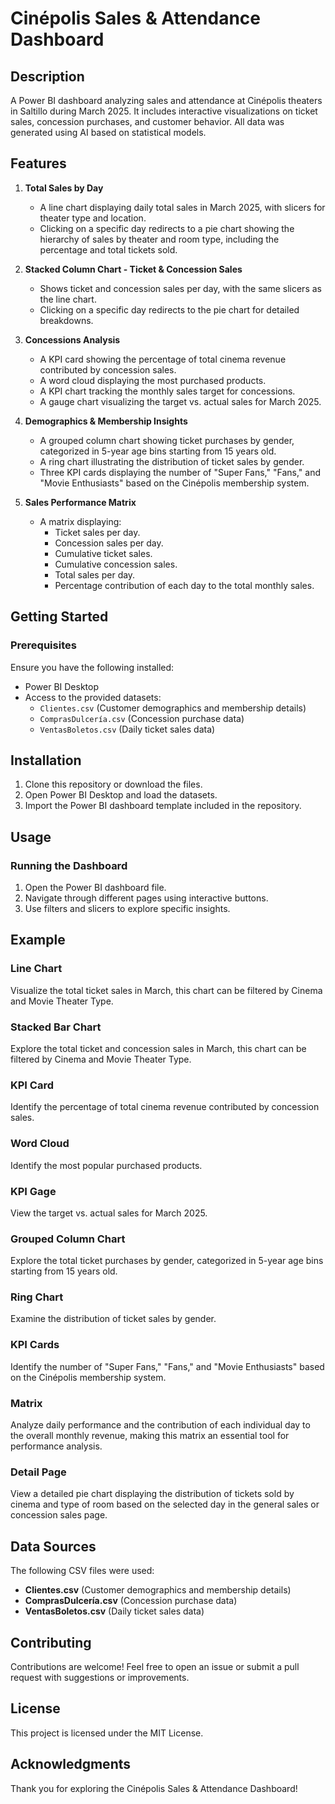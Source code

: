 # Cinépolis Sales & Attendance Dashboard

## Description
A Power BI dashboard analyzing sales and attendance at Cinépolis theaters in Saltillo during March 2025. It includes interactive visualizations on ticket sales, concession purchases, and customer behavior. All data was generated using AI based on statistical models.

## Features
1) **Total Sales by Day**
   - A line chart displaying daily total sales in March 2025, with slicers for theater type and location.
   - Clicking on a specific day redirects to a pie chart showing the hierarchy of sales by theater and room type, including the percentage and total tickets sold.

2) **Stacked Column Chart - Ticket & Concession Sales**
   - Shows ticket and concession sales per day, with the same slicers as the line chart.
   - Clicking on a specific day redirects to the pie chart for detailed breakdowns.

3) **Concessions Analysis**
   - A KPI card showing the percentage of total cinema revenue contributed by concession sales.
   - A word cloud displaying the most purchased products.
   - A KPI chart tracking the monthly sales target for concessions.
   - A gauge chart visualizing the target vs. actual sales for March 2025.

4) **Demographics & Membership Insights**
   - A grouped column chart showing ticket purchases by gender, categorized in 5-year age bins starting from 15 years old.
   - A ring chart illustrating the distribution of ticket sales by gender.
   - Three KPI cards displaying the number of "Super Fans," "Fans," and "Movie Enthusiasts" based on the Cinépolis membership system.

5) **Sales Performance Matrix**
   - A matrix displaying:
     - Ticket sales per day.
     - Concession sales per day.
     - Cumulative ticket sales.
     - Cumulative concession sales.
     - Total sales per day.
     - Percentage contribution of each day to the total monthly sales.

## Getting Started

### Prerequisites

Ensure you have the following installed:
- Power BI Desktop
- Access to the provided datasets:
  - `Clientes.csv` (Customer demographics and membership details)
  - `ComprasDulcería.csv` (Concession purchase data)
  - `VentasBoletos.csv` (Daily ticket sales data)

## Installation

1. Clone this repository or download the files.
2. Open Power BI Desktop and load the datasets.
3. Import the Power BI dashboard template included in the repository.

## Usage

### Running the Dashboard
1. Open the Power BI dashboard file.
2. Navigate through different pages using interactive buttons.
3. Use filters and slicers to explore specific insights.


## Example

### Line Chart
Visualize the total ticket sales in March, this chart can be filtered by Cinema and Movie Theater Type.

### Stacked Bar Chart
Explore the total ticket and concession sales in March, this chart can be filtered by Cinema and Movie Theater Type.

### KPI Card
Identify the percentage of total cinema revenue contributed by concession sales.

### Word Cloud
Identify the most popular purchased products.

### KPI Gage
View the target vs. actual sales for March 2025.

### Grouped Column Chart
Explore the total ticket purchases by gender, categorized in 5-year age bins starting from 15 years old.

### Ring Chart
Examine the distribution of ticket sales by gender.

### KPI Cards
Identify the number of "Super Fans," "Fans," and "Movie Enthusiasts" based on the Cinépolis membership system.

### Matrix
Analyze daily performance and the contribution of each individual day to the overall monthly revenue, making this matrix an essential tool for performance analysis.

### Detail Page
View a detailed pie chart displaying the distribution of tickets sold by cinema and type of room based on the selected day in the general sales or concession sales page.

## Data Sources
The following CSV files were used:
- **Clientes.csv** (Customer demographics and membership details)
- **ComprasDulcería.csv** (Concession purchase data)
- **VentasBoletos.csv** (Daily ticket sales data)

## Contributing
Contributions are welcome! Feel free to open an issue or submit a pull request with suggestions or improvements.

## License
This project is licensed under the MIT License.

## Acknowledgments
Thank you for exploring the Cinépolis Sales & Attendance Dashboard!
